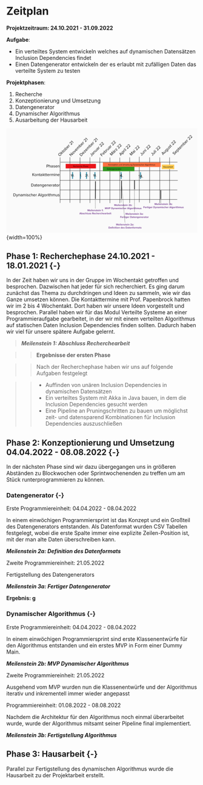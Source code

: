 # Zeitplan

**Projektzeitraum: 24.10.2021 - 31.09.2022**

**Aufgabe**:

- Ein verteiltes System entwickeln welches auf dynamischen Datensätzen Inclusion Dependencies findet
- Einen Datengenerator entwickeln der es erlaubt mit zufälligen Daten das verteilte System zu testen

**Projektphasen**:

1. Recherche
2. Konzeptionierung und Umsetzung
  1. Datengenerator
  2. Dynamischer Algorithmus
3. Ausarbeitung der Hausarbeit

<!--<div style="position:relative; z-index: 100; margin-left: -100px; margin-right: -100px; overflow: visible">-->

![](imgs/Zeitplan.png){width=100%}

<!-- </div>-->

## Phase 1: Recherchephase 24.10.2021 - 18.01.2021 {-}

In der Zeit haben wir uns in der Gruppe im Wochentakt getroffen und besprochen. Dazwischen hat jeder für sich recherchiert. Es ging darum zunächst das Thema zu durchdringen und Ideen zu sammeln, wie wir das Ganze umsetzen können. Die Kontakttermine mit Prof. Papenbrock hatten wir im 2 bis 4 Wochentakt. Dort haben wir unsere Ideen vorgestellt und besprochen. Parallel haben wir für das Modul Verteilte Systeme an einer Programmieraufgabe gearbeitet, in der wir mit einem verteilten Algorithmus auf statischen Daten Inclusion Dependencies finden sollten. Dadurch haben wir viel für unsere spätere Aufgabe gelernt.

> **_Meilenstein 1: Abschluss Recherchearbeit_**

>>**Ergebnisse der ersten Phase**

>>Nach der Recherchephase haben wir uns auf folgende Aufgaben festgelegt

>>- Auffinden von unären Inclusion Dependencies in dynamischen Datensätzen
>>- Ein verteiltes System mit Akka in Java bauen, in dem die Inclusion Dependencies gesucht werden
>>- Eine Pipeline an Pruningschritten zu bauen um möglichst zeit- und datensparend Kombinationen für Inclusion Dependencies auszuschließen

## Phase 2: Konzeptionierung und Umsetzung 04.04.2022 - 08.08.2022 {-}

In der nächsten Phase sind wir dazu übergegangen uns in größeren Abständen zu Blockwochen oder Sprintwochenenden zu treffen um am Stück runterprogrammieren zu können.

### Datengenerator {-}

Erste Programmiereinheit: 04.04.2022 - 08.04.2022

In einem einwöchigen Programmiersprint ist das Konzept und ein Großteil des Datengenerators entstanden. Als Datenformat wurden CSV Tabellen festgelegt, wobei die erste Spalte immer eine explizite Zeilen-Position ist, mit der man alte Daten überschreiben kann.

**_Meilenstein 2a: Definition des Datenformats_**

Zweite Programmiereinheit: 21.05.2022

Fertigstellung des Datengenerators

**_Meilenstein 3a: Fertiger Datengenerator_**

**Ergebnis: g**

### Dynamischer Algorithmus {-}

Erste Programmiereinheit: 04.04.2022 - 08.04.2022

In einem einwöchigen Programmiersprint sind erste Klassenentwürfe für den Algorithmus entstanden und ein erstes MVP in Form einer Dummy Main.

**_Meilenstein 2b: MVP Dynamischer Algorithmus_**

Zweite Programmiereinheit: 21.05.2022

Ausgehend vom MVP wurden nun die Klassenentwürfe und der Algorithmus iterativ und inkrementell immer wieder angepasst

Programmiereinheit: 01.08.2022 - 08.08.2022

Nachdem die Architektur für den Algorithmus noch einmal überarbeitet wurde, wurde der Algorithmus mitsamt seiner Pipeline final implementiert.

**_Meilenstein 3b: Fertigstellung Algorithmus_**

## Phase 3: Hausarbeit {-}

Parallel zur Fertigstellung des dynamischen Algorithmus wurde die Hausarbeit zu der Projektarbeit erstellt.

<!--
Protokolle für Kontakttermine befinden sich im Anhang.
-->
